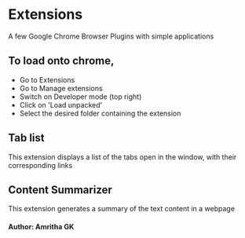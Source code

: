 # Extensions
A few Google Chrome Browser Plugins with simple applications

## To load onto chrome,
 - Go to Extensions
 - Go to Manage extensions
 - Switch on Developer mode (top right)
 - Click on 'Load unpacked'
 - Select the desired folder containing the extension

## Tab list
This extension displays a list of the tabs open in the window, with their corresponding links

## Content Summarizer
This extension generates a summary of the text content in a webpage

#### Author: Amritha GK

